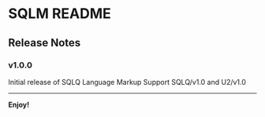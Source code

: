 # SQLM README

## Release Notes

### v1.0.0

Initial release of SQLQ Language Markup
Support SQLQ/v1.0 and U2/v1.0

-----------------------------------------------------------------------------------------------------------

**Enjoy!**
